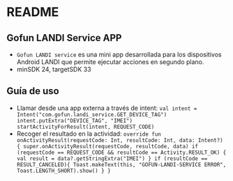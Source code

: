 # README

## Gofun LANDI Service APP
- `Gofun LANDI service` es una mini app desarrollada para los dispositivos Android LANDI que permite ejecutar acciones en segundo plano.
- minSDK 24, targetSDK 33

## Guía de uso
- Llamar desde una app externa a través de intent:
``
  val intent = Intent("com.gofun.landi_service.GET_DEVICE_TAG")
  intent.putExtra("DEVICE_TAG", "IMEI")
  startActivityForResult(intent, REQUEST_CODE)
``
- Recoger el resultado en la actividad:
``
  override fun onActivityResult(requestCode: Int, resultCode: Int, data: Intent?) {
      super.onActivityResult(requestCode, resultCode, data)
      if (requestCode == REQUEST_CODE && resultCode == Activity.RESULT_OK) {
          val result = data?.getStringExtra("IMEI")
      }
      if (resultCode == RESULT_CANCELED){
          Toast.makeText(this, "GOFUN-LANDI-SERVICE ERROR", Toast.LENGTH_SHORT).show()
      }
  }
``
